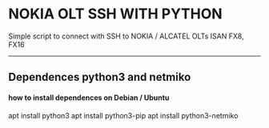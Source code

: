 # NOKIA OLT SSH WITH PYTHON

Simple script to connect with SSH to NOKIA / ALCATEL OLTs ISAN FX8, FX16

---
## Dependences python3 and netmiko
#### how to install dependences on Debian / Ubuntu
apt install python3
apt install python3-pip
apt install python3-netmiko

